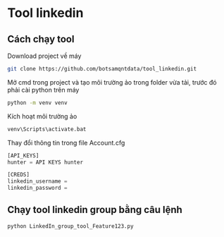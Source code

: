 # Tool linkedin

## Cách chạy tool

Download project về máy

```bash
git clone https://github.com/botsamqntdata/tool_linkedin.git
```
Mở cmd trong project và tạo môi trường ảo trong folder vừa tải, trước đó phải cài python trên máy
``` bash
python -m venv venv
```
Kích hoạt môi trường ảo
``` bash
venv\Scripts\activate.bat
```
Thay đổi thông tin trong file Account.cfg
```python
[API_KEYS]
hunter = API KEYS hunter

[CREDS]
linkedin_username = 
linkedin_password = 
```

## Chạy tool linkedin group bằng câu lệnh
```bash
python LinkedIn_group_tool_Feature123.py
```
